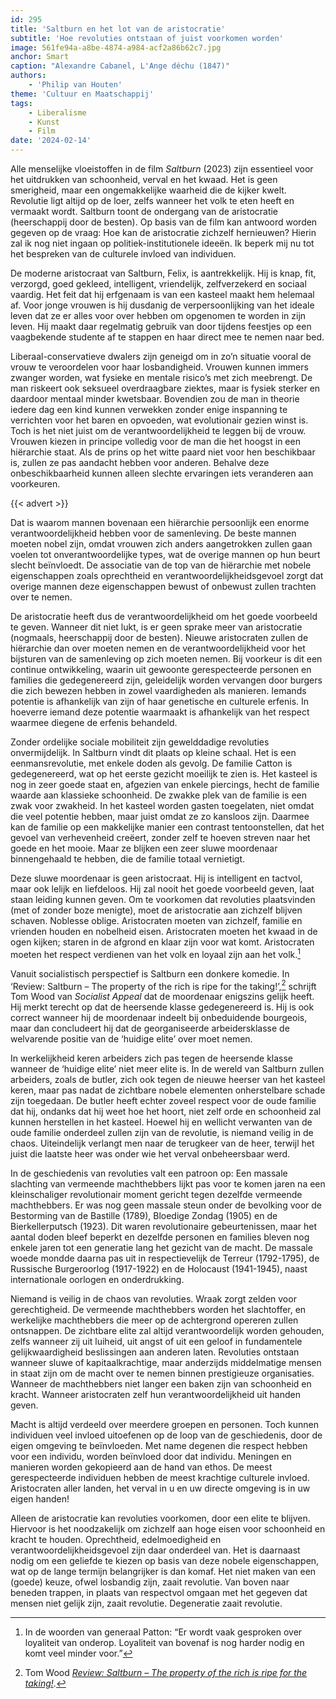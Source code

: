 ```yaml
---
id: 295
title: 'Saltburn en het lot van de aristocratie'
subtitle: 'Hoe revoluties ontstaan of juist voorkomen worden'
image: 561fe94a-a8be-4874-a984-acf2a86b62c7.jpg
anchor: Smart
caption: "Alexandre Cabanel, L'Ange déchu (1847)"
authors:
    - 'Philip van Houten'
theme: 'Cultuur en Maatschappij'
tags:
    - Liberalisme
    - Kunst
    - Film
date: '2024-02-14'
---
```


Alle menselijke vloeistoffen in de film *Saltburn* (2023) zijn essentieel voor het uitdrukken van schoonheid, verval en het kwaad. Het is geen smerigheid, maar een ongemakkelijke waarheid die de kijker kwelt. Revolutie ligt altijd op de loer, zelfs wanneer het volk te eten heeft en vermaakt wordt. Saltburn toont de ondergang van de aristocratie (heerschappij door de besten). Op basis van de film kan antwoord worden gegeven op de vraag: Hoe kan de aristocratie zichzelf hernieuwen? Hierin zal ik nog niet ingaan op politiek-institutionele ideeën. Ik beperk mij nu tot het bespreken van de culturele invloed van individuen.

De moderne aristocraat van Saltburn, Felix, is aantrekkelijk. Hij is knap, fit, verzorgd, goed gekleed, intelligent, vriendelijk, zelfverzekerd en sociaal vaardig. Het feit dat hij erfgenaam is van een kasteel maakt hem helemaal af. Voor jonge vrouwen is hij dusdanig de verpersoonlijking van het ideale leven dat ze er alles voor over hebben om opgenomen te worden in zijn leven. Hij maakt daar regelmatig gebruik van door tijdens feestjes op een vaagbekende studente af te stappen en haar direct mee te nemen naar bed. 

Liberaal-conservatieve dwalers zijn geneigd om in zo’n situatie vooral de vrouw te veroordelen voor haar losbandigheid. Vrouwen kunnen immers zwanger worden, wat fysieke en mentale risico’s met zich meebrengt. De man riskeert ook seksueel overdraagbare ziektes, maar is fysiek sterker en daardoor mentaal minder kwetsbaar. Bovendien zou de man in theorie iedere dag een kind kunnen verwekken zonder enige inspanning te verrichten voor het baren en opvoeden, wat evolutionair gezien winst is. Toch is het niet juist om de verantwoordelijkheid te leggen bij de vrouw. Vrouwen kiezen in principe volledig voor de man die het hoogst in een hiërarchie staat. Als de prins op het witte paard niet voor hen beschikbaar is, zullen ze pas aandacht hebben voor anderen. Behalve deze onbeschikbaarheid kunnen alleen slechte ervaringen iets veranderen aan voorkeuren. 

{{< advert >}}

Dat is waarom mannen bovenaan een hiërarchie persoonlijk een enorme verantwoordelijkheid hebben voor de samenleving. De beste mannen moeten nobel zijn, omdat vrouwen zich anders aangetrokken zullen gaan voelen tot onverantwoordelijke types, wat de overige mannen op hun beurt slecht beïnvloedt. De associatie van de top van de hiërarchie met nobele eigenschappen zoals oprechtheid en verantwoordelijkheidsgevoel zorgt dat overige mannen deze eigenschappen bewust of onbewust zullen trachten over te nemen. 

De aristocratie heeft dus de verantwoordelijkheid om het goede voorbeeld te geven. Wanneer dit niet lukt, is er geen sprake meer van aristocratie (nogmaals, heerschappij door de besten). Nieuwe aristocraten zullen de hiërarchie dan over moeten nemen en de verantwoordelijkheid voor het bijsturen van de samenleving op zich moeten nemen. Bij voorkeur is dit een continue ontwikkeling, waarin uit gewoonte gerespecteerde personen en families die gedegenereerd zijn, geleidelijk worden vervangen door burgers die zich bewezen hebben in zowel vaardigheden als manieren. Iemands potentie is afhankelijk van zijn of haar genetische en culturele erfenis. In hoeverre iemand deze potentie waarmaakt is afhankelijk van het respect waarmee diegene de erfenis behandeld. 

Zonder ordelijke sociale mobiliteit zijn gewelddadige revoluties onvermijdelijk. In Saltburn vindt dit plaats op kleine schaal. Het is een eenmansrevolutie, met enkele doden als gevolg. De familie Catton is gedegenereerd, wat op het eerste gezicht moeilijk te zien is. Het kasteel is nog in zeer goede staat en, afgezien van enkele piercings, hecht de familie waarde aan klassieke schoonheid. De zwakke plek van de familie is een zwak voor zwakheid. In het kasteel worden gasten toegelaten, niet omdat die veel potentie hebben, maar juist omdat ze zo kansloos zijn. Daarmee kan de familie op een makkelijke manier een contrast tentoonstellen, dat het gevoel van verhevenheid creëert, zonder zelf te hoeven streven naar het goede en het mooie. Maar ze blijken een zeer sluwe moordenaar binnengehaald te hebben, die de familie totaal vernietigt. 

Deze sluwe moordenaar is geen aristocraat. Hij is intelligent en tactvol, maar ook lelijk en liefdeloos. Hij zal nooit het goede voorbeeld geven, laat staan leiding kunnen geven. Om te voorkomen dat revoluties plaatsvinden (met of zonder boze menigte), moet de aristocratie aan zichzelf blijven schaven. Noblesse oblige. Aristocraten moeten van zichzelf, familie en vrienden houden en nobelheid eisen. Aristocraten moeten het kwaad in de ogen kijken; staren in de afgrond en klaar zijn voor wat komt. Aristocraten moeten het respect verdienen van het volk en loyaal zijn aan het volk.[^1]

Vanuit socialistisch perspectief is Saltburn een donkere komedie. In ‘Review: Saltburn – The property of the rich is ripe for the taking!’,[^2] schrijft Tom Wood van *Socialist Appeal* dat de moordenaar enigszins gelijk heeft. Hij merkt terecht op dat de heersende klasse gedegenereerd is. Hij is ook correct wanneer hij de moordenaar indeelt bij onbeduidende bourgeois, maar dan concludeert hij dat de georganiseerde arbeidersklasse de welvarende positie van de ‘huidige elite’ over moet nemen.

In werkelijkheid keren arbeiders zich pas tegen de heersende klasse wanneer de ‘huidige elite’ niet meer elite is. In de wereld van Saltburn zullen arbeiders, zoals de butler, zich ook tegen de nieuwe heerser van het kasteel keren, maar pas nadat de zichtbare nobele elementen onherstelbare schade zijn toegedaan. De butler heeft echter zoveel respect voor de oude familie dat hij, ondanks dat hij weet hoe het hoort, niet zelf orde en schoonheid zal kunnen herstellen in het kasteel. Hoewel hij en wellicht verwanten van de oude familie onderdeel zullen zijn van de revolutie, is niemand veilig in de chaos. Uiteindelijk verlangt men naar de terugkeer van de heer, terwijl het juist die laatste heer was onder wie het verval onbeheersbaar werd.

In de geschiedenis van revoluties valt een patroon op: Een massale slachting van vermeende machthebbers lijkt pas voor te komen jaren na een kleinschaliger revolutionair moment gericht tegen dezelfde vermeende machthebbers. Er was nog geen massale steun onder de bevolking voor de Bestorming van de Bastille (1789), Bloedige Zondag (1905) en de Bierkellerputsch (1923). Dit waren revolutionaire gebeurtenissen, maar het aantal doden bleef beperkt en dezelfde personen en families bleven nog enkele jaren tot een generatie lang het gezicht van de macht. De massale woede mondde daarna pas uit in respectievelijk de Terreur (1792-1795), de Russische Burgeroorlog (1917-1922) en de Holocaust (1941-1945), naast internationale oorlogen en onderdrukking.

Niemand is veilig in de chaos van revoluties. Wraak zorgt zelden voor gerechtigheid. De vermeende machthebbers worden het slachtoffer, en werkelijke machthebbers die meer op de achtergrond opereren zullen ontsnappen. De zichtbare elite zal altijd verantwoordelijk worden gehouden, zelfs wanneer zij uit luiheid, uit angst of uit een geloof in fundamentele gelijkwaardigheid beslissingen aan anderen laten. Revoluties ontstaan wanneer sluwe of kapitaalkrachtige, maar anderzijds middelmatige mensen in staat zijn om de macht over te nemen binnen prestigieuze organisaties. Wanneer de machthebbers niet langer een baken zijn van schoonheid en kracht. Wanneer aristocraten zelf hun verantwoordelijkheid uit handen geven.

Macht is altijd verdeeld over meerdere groepen en personen. Toch kunnen individuen veel invloed uitoefenen op de loop van de geschiedenis, door de eigen omgeving te beïnvloeden. Met name degenen die respect hebben voor een individu, worden beïnvloed door dat individu. Meningen en manieren worden gekopieerd aan de hand van ethos. De meest gerespecteerde individuen hebben de meest krachtige culturele invloed. Aristocraten aller landen, het verval in u en uw directe omgeving is in uw eigen handen!

Alleen de aristocratie kan revoluties voorkomen, door een elite te blijven. Hiervoor is het noodzakelijk om zichzelf aan hoge eisen voor schoonheid en kracht te houden. Oprechtheid, edelmoedigheid en verantwoordelijkheidsgevoel zijn daar onderdeel van. Het is daarnaast nodig om een geliefde te kiezen op basis van deze nobele eigenschappen, wat op de lange termijn belangrijker is dan komaf. Het niet maken van een (goede) keuze, ofwel losbandig zijn, zaait revolutie. Van boven naar beneden trappen, in plaats van respectvol omgaan met het gegeven dat mensen niet gelijk zijn, zaait revolutie. Degeneratie zaait revolutie.


[^1]: In de woorden van generaal Patton: “Er wordt vaak gesproken over loyaliteit van onderop. Loyaliteit van bovenaf is nog harder nodig en komt veel minder voor.”
[^2]: Tom Wood *[Review: Saltburn – The property of the rich is ripe for the taking!](https://socialist.net/review-saltburn-the-property-of-the-rich-is-ripe-for-the-taking/)*.
